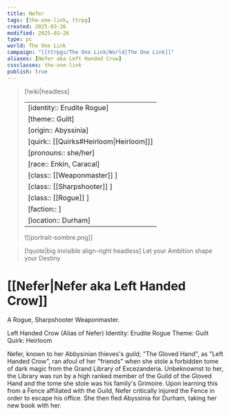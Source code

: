 ```yaml
---
title: Nefer
tags: [the-one-link, ttrpg]
created: 2025-03-26
modified: 2025-03-26
type: pc
world: The One Link
campaign: "[[ttrpgs/The One Link/World|The One Link]]"
aliases: [Nefer aka Left Handed Crow]
cssclasses: the-one-link
publish: true
---
```


> [!wiki|headless]
>
> |               |
> | ------------- |
> | [identity:: Erudite Rogue] |
> | [theme:: Guilt] |
> | [origin:: Abyssinia] |
> | [quirk:: [[Quirks#Heirloom\|Heirloom]]] |
> | [pronouns:: she/her] |
> | [race:: Enkin, Caracal] |
> | [class:: [[Weaponmaster]] ] |
> | [class:: [[Sharpshooter]] ] |
> | [class:: [[Rogue]] ] |
> | [faction:: ] |
> | [location:: Durham] |
>
> ![[portrait-sombre.png]]

> [!quote|big invisible align-right headless]
> Let your Ambition shape your Destiny

# [[Nefer|Nefer aka Left Handed Crow]]

A Rogue, Sharpshooter Weaponmaster.

Left Handed Crow (Alias of Nefer)
Identity: Erudite Rogue
Theme: Guilt
Quirk: Heirloom

Nefer, known to her Abbysinian thieves's guild; "The Gloved Hand", as "Left Handed Crow", ran afoul of her "friends" when she stole a forbidden tome of dark magic from the Grand Library of Excezanderia. Unbeknownst to her, the Library was run by a high ranked member of the Guild of the Gloved Hand and the tome she stole was his family's Grimoire. Upon learning this from a Fence affiliated with the Guild, Nefer critically injured the Fence in order to escape his office. She then fled Abyssinia for Durham, taking her new book with her.
